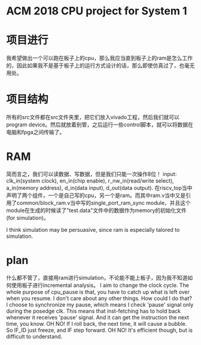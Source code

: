 # ACM 2018 CPU project for System 1

# 项目进行
我希望做出一个可以跑在板子上的cpu，那么我应当直到板子上的ram是怎么工作的，因此如果我不是基于板子上的运行方式设计的话，那么即使仿真过了，也毫无用处。

# 项目结构
所有的src文件都在src文件夹里，把它们放入vivado工程，然后我们就可以program device。然后就放着别管，之后运行一些control脚本，就可以将数据在电脑和fpga之间传输了。

# RAM
简而言之，我们可以读数据、写数据，但是我们只能一次操作8位！
input: clk_in(system clock), en_in(chip enable), r_nw_in(read/write select), a_in(memory address), d_in(data input), d_out(data output). 
在riscv_top当中声明了两个组件，一个是自己写的cpu，另一个是ram。而其中ram.v当中又是引用了common/block_ram.v当中写的single_port_ram_sync module，并且这个module在生成的时候读了"test.data"文件中的数据作为memory的初始化文件(for simulation)。

I think simulation may be persuasive, since ram is especially talored to simulation. 

# plan
什么都不管了，直接用ram进行simulation，不论能不能上板子，因为我不知道如何使用板子进行incremental analysis。
I aim to change the clock cycle. 
The whole purpose of cpu_pause is that, you have to catch up what is left over when you resume. I don't care about any other things. How could I do that? 
I choose to synchronize my pause, which means I check 'pause' signal only during the posedge clk. This means that inst-fetching has to hold back whenever it receives 'pause' signal. And it can get the instruction the next time, you know. 
OH NO! If I roll back, the next time, it will cause a bubble. So IF_ID just freeze, and IF step forward. 
OH NO! It's efficient though, but is difficult to understand. 